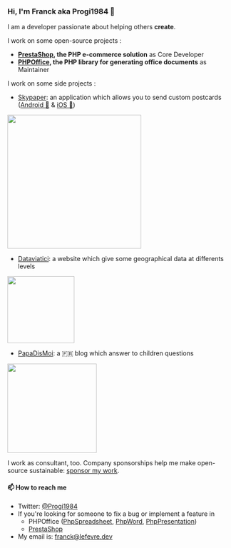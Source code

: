 ### Hi, I'm Franck aka Progi1984 👋

I am a developer passionate about helping others **create**.

I work on some open-source projects :
- **[PrestaShop](https://github.com/PrestaShop), the PHP e-commerce solution** as Core Developer
- **[PHPOffice](https://github.com/PhpOffice), the PHP library for generating office documents** as Maintainer

I work on some side projects :
- [Skypaper](https://skypaper.io): an application which allows you to send custom postcards ([Android 🤖](https://play.google.com/store/apps/details?id=io.skypaper.app&hl=en) & [iOS 🍏](https://apps.apple.com/gb/app/skypaper/id1345348816))

<a href="https://skypaper.io"><img src="https://www.skypaper.io/build/images/logo.svg" width=300 /></a>

- [Dataviatici](https://dataviatici.com): a website which give some geographical data at differents levels

<a href="https://dataviatici.com"><img src="http://dataviatici.com/images/favicon.png" width=150 /></a>

- [PapaDisMoi](https://papadismoi.fr): a 🇫🇷 blog which answer to children questions

<a href="https://papadismoi.fr"><img src="https://papadismoi.fr/img/logo_fb.png" width=200 /></a>

I work as consultant, too. Company sponsorships help me make open-source sustainable: [sponsor my work](https://github.com/sponsors/Progi1984).

<!--
I work on that through open-source projects, [consulting](https://lefevre.dev/), [conference talks](https://lefevre.dev/presentations/) and more. 
-->

#### 📫 How to reach me

- Twitter: [@Progi1984](https://twitter.com/Progi1984)
- If you're looking for someone to fix a bug or implement a feature in
  - PHPOffice ([PhpSpreadsheet](https://github.com/PHPOffice/PhpSpreadsheet), [PhpWord](https://github.com/PHPOffice/PhpWord), [PhpPresentation](https://github.com/PHPOffice/PhpPresentation))
  - [PrestaShop](https://github.com/PrestaShop/PrestaShop)
- My email is: [franck@lefevre.dev](mailto:franck@lefevre.dev)

<!--
**Progi1984/Progi1984** is a ✨ _special_ ✨ repository because its `README.md` (this file) appears on your GitHub profile.

Here are some ideas to get you started:

- 🔭 I’m currently working on ...
- 🌱 I’m currently learning ...
- 👯 I’m looking to collaborate on ...
- 🤔 I’m looking for help with ...
- 💬 Ask me about ...
- 📫 How to reach me: ...
- 😄 Pronouns: ...
- ⚡ Fun fact: ...
-->
